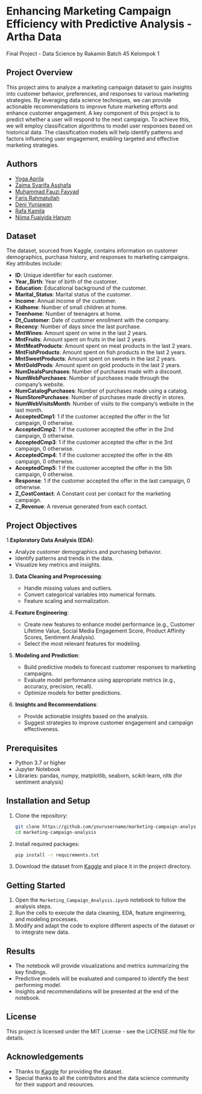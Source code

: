 # Enhancing Marketing Campaign Efficiency with Predictive Analysis - Artha Data
Final Project - Data Science by Rakamin Batch 45 Kelompok 1

## Project Overview

This project aims to analyze a marketing campaign dataset to gain insights into customer behavior, preferences, and responses to various marketing strategies. By leveraging data science techniques, we can provide actionable recommendations to improve future marketing efforts and enhance customer engagement. A key component of this project is to predict whether a user will respond to the next campaign. To achieve this, we will employ classification algorithms to model user responses based on historical data. The classification models will help identify patterns and factors influencing user engagement, enabling targeted and effective marketing strategies.

## Authors
 
- [Yoga Aprila](link)
- [Zaima Syarifa Asshafa](link)
- [Muhammad Fauzi Fayyad](link)
- [Faris Rahmatullah](link)
- [Deni Yuniawan](link)
- [Rafa Kamila](link)
- [Nijma Fuaiyida Hanum](link)

## Dataset

The dataset, sourced from Kaggle, contains information on customer demographics, purchase history, and responses to marketing campaigns. Key attributes include:

- **ID**: Unique identifier for each customer.
- **Year_Birth**: Year of birth of the customer.
- **Education**: Educational background of the customer.
- **Marital_Status**: Marital status of the customer.
- **Income**: Annual income of the customer.
- **Kidhome**: Number of small children at home.
- **Teenhome**: Number of teenagers at home.
- **Dt_Customer**: Date of customer enrollment with the company.
- **Recency**: Number of days since the last purchase.
- **MntWines**: Amount spent on wine in the last 2 years.
- **MntFruits**: Amount spent on fruits in the last 2 years.
- **MntMeatProducts**: Amount spent on meat products in the last 2 years.
- **MntFishProducts**: Amount spent on fish products in the last 2 years.
- **MntSweetProducts**: Amount spent on sweets in the last 2 years.
- **MntGoldProds**: Amount spent on gold products in the last 2 years.
- **NumDealsPurchases**: Number of purchases made with a discount.
- **NumWebPurchases**: Number of purchases made through the company’s website.
- **NumCatalogPurchases**: Number of purchases made using a catalog.
- **NumStorePurchases**: Number of purchases made directly in stores.
- **NumWebVisitsMonth**: Number of visits to the company’s website in the last month.
- **AcceptedCmp1**: 1 if the customer accepted the offer in the 1st campaign, 0 otherwise.
- **AcceptedCmp2**: 1 if the customer accepted the offer in the 2nd campaign, 0 otherwise.
- **AcceptedCmp3**: 1 if the customer accepted the offer in the 3rd campaign, 0 otherwise.
- **AcceptedCmp4**: 1 if the customer accepted the offer in the 4th campaign, 0 otherwise.
- **AcceptedCmp5**: 1 if the customer accepted the offer in the 5th campaign, 0 otherwise.
- **Response**: 1 if the customer accepted the offer in the last campaign, 0 otherwise.
- **Z_CostContact**: A Constant cost per contact for the marketing campaign.
- **Z_Revenue**: A revenue generated from each contact.

## Project Objectives

1.**Exploratory Data Analysis (EDA)**:
   - Analyze customer demographics and purchasing behavior.
   - Identify patterns and trends in the data.
   - Visualize key metrics and insights.

3. **Data Cleaning and Preprocessing**:
   - Handle missing values and outliers.
   - Convert categorical variables into numerical formats.
   - Feature scaling and normalization.

4. **Feature Engineering**:
   - Create new features to enhance model performance (e.g., Customer Lifetime Value, Social Media Engagement Score, Product Affinity Scores, Sentiment Analysis).
   - Select the most relevant features for modeling.

5. **Modeling and Prediction**:
   - Build predictive models to forecast customer responses to marketing campaigns.
   - Evaluate model performance using appropriate metrics (e.g., accuracy, precision, recall).
   - Optimize models for better predictions.

6. **Insights and Recommendations**:
   - Provide actionable insights based on the analysis.
   - Suggest strategies to improve customer engagement and campaign effectiveness.

## Prerequisites

- Python 3.7 or higher
- Jupyter Notebook
- Libraries: pandas, numpy, matplotlib, seaborn, scikit-learn, nltk (for sentiment analysis)

## Installation and Setup

1. Clone the repository:
    ```bash
    git clone https://github.com/yourusername/marketing-campaign-analysis.git
    cd marketing-campaign-analysis
    ```

2. Install required packages:
    ```bash
    pip install -r requirements.txt
    ```

3. Download the dataset from [Kaggle](https://www.kaggle.com/datasets/rodsaldanha/arketing-campaign/data) and place it in the project directory.

## Getting Started

1. Open the `Marketing_Campaign_Analysis.ipynb` notebook to follow the analysis steps.
2. Run the cells to execute the data cleaning, EDA, feature engineering, and modeling processes.
3. Modify and adapt the code to explore different aspects of the dataset or to integrate new data.

## Results

- The notebook will provide visualizations and metrics summarizing the key findings.
- Predictive models will be evaluated and compared to identify the best performing model.
- Insights and recommendations will be presented at the end of the notebook.

## License

This project is licensed under the MIT License - see the LICENSE.md file for details.

## Acknowledgements

- Thanks to [Kaggle](https://www.kaggle.com/datasets/rodsaldanha/arketing-campaign/data) for providing the dataset.
- Special thanks to all the contributors and the data science community for their support and resources.
